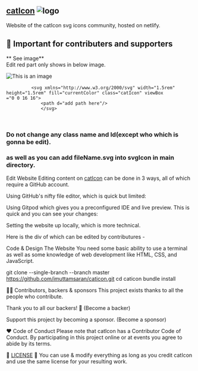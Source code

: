 ## [**catIcon**](https://caticon.netlify.app/)  ![logo](/img/logoGit.png)

Website of the catIcon svg icons community, hosted on netlify.

## 🔴 Important for contributers and supporters



** See image**  
Edit red part only shows in below image.

![This is an image](/img/codeImage.png)


 
<div class="code-bg" tooltip="Click on code to Copy" tooltip-position="bottom">
    <pre tabindex="0" class="codeColor" id="code-text">
        <code class="language-html" data-lang="html"><span class="p">&lt;</span><span class="nt">svg</span> <span class="na">xmlns</span><span class="o">=</span><span                class="s">"http://www.w3.org/2000/svg"</span> <span class="na">width</span><span class="o">=</span><span class="s">"1.5rem"</span> <span                                class="na">height</span><span class="o">=</span><span class="s">"1.5rem"</span> <span class="na">fill</span><span class="o">=</span><span                              class="s">"currentColor"</span> <span class="na">class</span><span class="o">=</span><span class="s">"catIcon"</span> <span class="na">viewBox</span>                <span class="o">=</span><span class="s">"0 0 16 16"</span><span class="p">&gt;</span>
             <span class="p">&lt;</span><span class="nt">path</span> <span class="na">d</span><span class="o">=</span><span class="s">"add path here"</span><span                      class="p">/&gt;</span>
             <span class="p">&lt;/</span><span class="nt">svg</span><span class="p">&gt;</span>
        </code>
    </pre>
</div>
                             



### Do not change any class name and Id(except who which is gonna be edit).

### as well as you can add fileName.svg into svgIcon in main directory.

Edit Website
Editing content on [catIcon](https://caticon.netlify.app/) can be done in 3 ways, all of which require a GitHub account.

Using GitHub's nifty file editor, which is quick but limited:



Using Gitpod which gives you a preconfigured IDE and live preview. This is quick and you can see your changes:



Setting the website up locally, which is more technical.


Here is the div of which can be edited by contributures -


Code & Design The Website
You need some basic ability to use a terminal as well as some knowledge of web development like HTML, CSS, and JavaScript.

git clone --single-branch --branch master https://github.com/imuttamsaran/caticon.git 
cd caticon
bundle install

👩‍🚀 Contributors, backers & sponsors
This project exists thanks to all the people who contribute. 

Thank you to all our backers! 🙏 (Become a backer)



Support this project by becoming a sponsor. (Become a sponsor)



♥ Code of Conduct
Please note that catIcon has a Contributor Code of Conduct. By participating in this project online or at events you agree to abide by its terms.

📜 [LICENSE](https://github.com/imuttamsaran/caticon/blob/main/LICENSE)
🔀 You can use & modify everything as long as you credit catIcon and use the same license for your resulting work.

